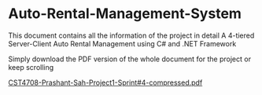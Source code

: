 # Auto-Rental-Management-System
This document contains all the information of the project in detail
A 4-tiered Server-Client Auto Rental Management using C# and .NET Framework

Simply download the PDF version of the whole document for the project or keep scrolling

[CST4708-Prashant-Sah-Project1-Sprint#4-compressed.pdf](https://github.com/prashantsah567/Auto-Rental-Management-System/files/13378417/CST4708-Prashant-Sah-Project1-Sprint.4-compressed.pdf)


